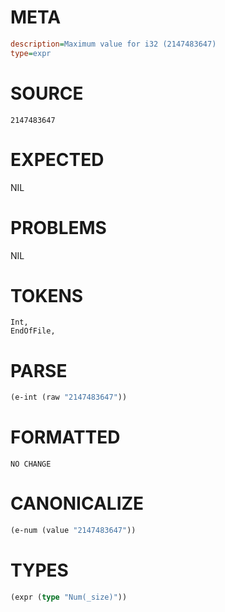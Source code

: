 # META
~~~ini
description=Maximum value for i32 (2147483647)
type=expr
~~~
# SOURCE
~~~roc
2147483647
~~~
# EXPECTED
NIL
# PROBLEMS
NIL
# TOKENS
~~~zig
Int,
EndOfFile,
~~~
# PARSE
~~~clojure
(e-int (raw "2147483647"))
~~~
# FORMATTED
~~~roc
NO CHANGE
~~~
# CANONICALIZE
~~~clojure
(e-num (value "2147483647"))
~~~
# TYPES
~~~clojure
(expr (type "Num(_size)"))
~~~

